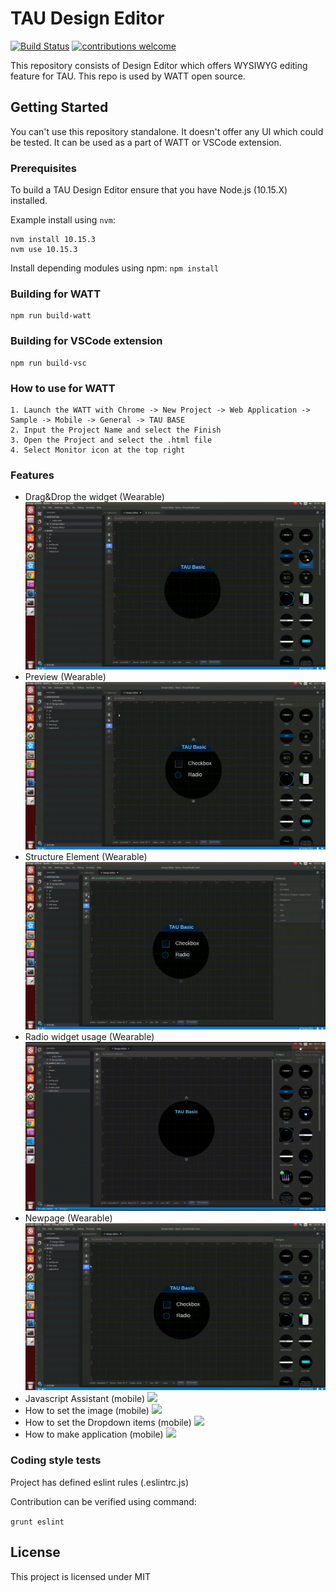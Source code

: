 TAU Design Editor
=================
[![Build Status](https://travis-ci.org/Samsung/TAU-Design-Editor.svg?branch=master)](https://travis-ci.org/Samsung/TAU-Design-Editor)
[![contributions welcome](https://img.shields.io/badge/contributions-welcome-brightgreen.svg?style=flat)](https://github.com/Samsung/TAU-Design-Editor/issues)

This repository consists of Design Editor which offers WYSIWYG editing feature for TAU.
This repo is used by WATT open source.

## Getting Started

You can't use this repository standalone.
It doesn't offer any UI which could be tested. It can be used as a part of WATT or VSCode extension.

### Prerequisites

To build a TAU Design Editor ensure that you have Node.js (10.15.X) installed.

Example install using `nvm`:

```
nvm install 10.15.3
nvm use 10.15.3
```

Install depending modules using npm:
`npm install`

### Building for WATT
```
npm run build-watt
```
### Building for VSCode extension
```
npm run build-vsc
```

### How to use for WATT
```
1. Launch the WATT with Chrome -> New Project -> Web Application -> Sample -> Mobile -> General -> TAU BASE
2. Input the Project Name and select the Finish
3. Open the Project and select the .html file
4. Select Monitor icon at the top right
```

### Features
- Drag&Drop the widget (Wearable)
![](docs/Dragwidget.gif)
- Preview (Wearable)
![](docs/Preview.gif)
- Structure Element (Wearable)
![](docs/Structure.gif)
- Radio widget usage (Wearable)
![](docs/Radiobutton.gif)
- Newpage (Wearable)
![](docs/Newpage.gif)
- Javascript Assistant (mobile)
![](docs/JavascriptAssistant.gif)
- How to set the image (mobile)
![](docs/Image.gif)
- How to set the Dropdown items (mobile)
![](docs/Dropdown.gif)
- How to make application (mobile)
![](docs/IoTApp.gif)

### Coding style tests

Project has defined eslint rules (.eslintrc.js)

Contribution can be verified using command:

`grunt eslint`

## License

This project is licensed under MIT
